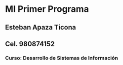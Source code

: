 # MI Primer Programa
## Esteban Apaza Ticona
## Cel. 980874152
### Curso: Desarrollo de Sistemas de Información